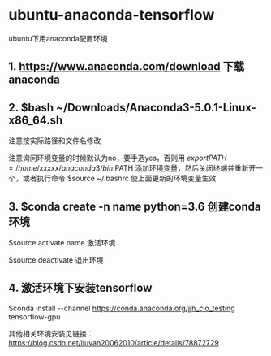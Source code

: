 # ubuntu-anaconda-tensorflow
ubuntu下用anaconda配置环境
## 1. https://www.anaconda.com/download 下载anaconda
## 2. $bash ~/Downloads/Anaconda3-5.0.1-Linux-x86_64.sh
 注意按实际路径和文件名修改
 
 注意询问环境变量的时候默认为no，要手选yes，否则用 $export PATH=/home/xxxxx/anaconda3/bin:$PATH 添加环境变量，然后关闭终端并重新开一个，或者执行命令 $source ~/.bashrc 使上面更新的环境变量生效
## 3. $conda create -n name python=3.6 创建conda环境
 $source activate name 激活环境
 
 $source deactivate 退出环境
## 4. 激活环境下安装tensorflow 
$conda install --channel https://conda.anaconda.org/jjh_cio_testing tensorflow-gpu

其他相关环境安装见链接：https://blog.csdn.net/liuyan20062010/article/details/78872729

